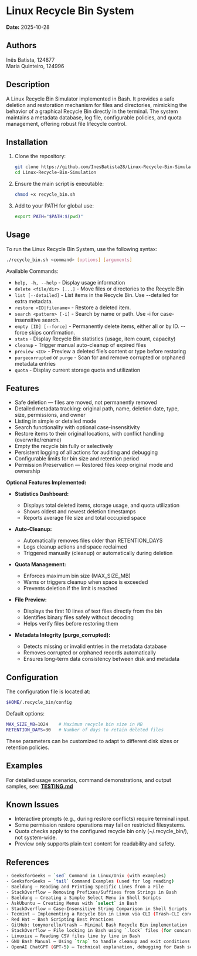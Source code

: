 # Linux Recycle Bin System
**Date:** 2025-10-28

## Authors
Inês Batista, 124877<br>
Maria Quinteiro, 124996

## Description
A Linux Recycle Bin Simulator implemented in Bash. It provides a safe deletion and restoration mechanism for files and directories, mimicking the behavior of a graphical Recycle Bin directly in the terminal.
The system maintains a metadata database, log file, configurable policies, and quota management, offering robust file lifecycle control.

## Installation
1. Clone the repository:
   ```bash
   git clone https://github.com/InesBatista28/Linux-Recycle-Bin-Simulation.git
   cd Linux-Recycle-Bin-Simulation

2. Ensure the main script is executable:
    ```bash
    chmod +x recycle_bin.sh

3. Add to your PATH for global use:
    ```bash
    export PATH="$PATH:$(pwd)"
    ```

## Usage
To run the Linux Recycle Bin System, use the following syntax:

```bash
./recycle_bin.sh <command> [options] [arguments]
```

Available Commands:
* ```help, -h, --help``` - Display usage information
* ```delete <file/dir> [...]``` - Move files or directories to the Recycle Bin
* ```list [--detailed]``` - List items in the Recycle Bin. Use --detailed for extra metadata.
* ```restore <ID|filename>``` - Restore a deleted item.
* ```search <pattern> [-i]``` - Search by name or path. Use -i for case-insensitive search.
* ```empty [ID] [--force]``` - Permanently delete items, either all or by ID. --force skips confirmation.
* ```stats``` -	Display Recycle Bin statistics (usage, item count, capacity)
* ```cleanup``` -	Trigger manual auto-cleanup of expired files
* ```preview <ID>``` -	Preview a deleted file’s content or type before restoring
* `purgecorrupted` or `purge` - Scan for and remove corrupted or orphaned metadata entries
* `quota` - Display current storage quota and utilization

## Features
* Safe deletion — files are moved, not permanently removed
* Detailed metadata tracking: original path, name, deletion date, type, size, permissions, and owner
* Listing in simple or detailed mode
* Search functionality with optional case-insensitivity
* Restore items to their original locations, with conflict handling (overwrite/rename)
* Empty the recycle bin fully or selectively
* Persistent logging of all actions for auditing and debugging
* Configurable limits for bin size and retention period
* Permission Preservation — Restored files keep original mode and ownership

**Optional Features Implemented:**
* **Statistics Dashboard:**
  - Displays total deleted items, storage usage, and quota utilization
  - Shows oldest and newest deletion timestamps
  - Reports average file size and total occupied space

* **Auto-Cleanup:**
  - Automatically removes files older than RETENTION_DAYS
  - Logs cleanup actions and space reclaimed
  - Triggered manually (cleanup) or automatically during deletion

* **Quota Management:**
  - Enforces maximum bin size (MAX_SIZE_MB)
  - Warns or triggers cleanup when space is exceeded
  - Prevents deletion if the limit is reached

* **File Preview:**
  - Displays the first 10 lines of text files directly from the bin
  - Identifies binary files safely without decoding
  - Helps verify files before restoring them

* **Metadata Integrity (purge_corrupted):**
  - Detects missing or invalid entries in the metadata database
  - Removes corrupted or orphaned records automatically
  - Ensures long-term data consistency between disk and metadata


## Configuration
The configuration file is located at:
```bash
$HOME/.recycle_bin/config
```

Default options:
```bash
MAX_SIZE_MB=1024    # Maximum recycle bin size in MB
RETENTION_DAYS=30   # Number of days to retain deleted files
```
These parameters can be customized to adapt to different disk sizes or retention policies.

## Examples
For detailed usage scenarios, command demonstrations, and output samples, see: [**TESTING.md**](./TESTING.md)

## Known Issues
* Interactive prompts (e.g., during restore conflicts) require terminal input.
* Some permission restore operations may fail on restricted filesystems.
* Quota checks apply to the configured recycle bin only (~/.recycle_bin/), not system-wide.
* Preview only supports plain text content for readability and safety.

## References
```bash
- GeeksforGeeks — `sed` Command in Linux/Unix (with examples)  
- GeeksforGeeks — `tail` Command Examples (used for log reading)  
- Baeldung — Reading and Printing Specific Lines from a File  
- StackOverflow — Removing Prefixes/Suffixes from Strings in Bash  
- Baeldung — Creating a Simple Select Menu in Shell Scripts  
- AskUbuntu — Creating Menus with `select` in Bash  
- StackOverflow — Case-Insensitive String Comparison in Shell Scripts  
- Tecmint — Implementing a Recycle Bin in Linux via CLI (Trash-CLI concept)  
- Red Hat — Bash Scripting Best Practices  
- GitHub: tonymorello/trash — Minimal Bash Recycle Bin implementation  
- StackOverflow — File locking in Bash using `.lock` files (for concurrent operations)  
- Linuxize — Reading CSV files line by line in Bash  
- GNU Bash Manual — Using `trap` to handle cleanup and exit conditions  
- OpenAI ChatGPT (GPT-5) — Technical explanation, debugging for Bash script design  
```